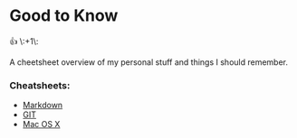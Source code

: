 # Good to Know

:+1: \\:+1\\:

A cheetsheet overview of my personal stuff and things I should remember.

### Cheatsheets:
* [Markdown](/piscis/good-to-know/blob/master/cheatsheet-markdown.md)
* [GIT](/piscis/good-to-know/blob/master/cheatsheet-git.md)
* [Mac OS X](/piscis/good-to-know/blob/master/cheatsheet-macosx.md)